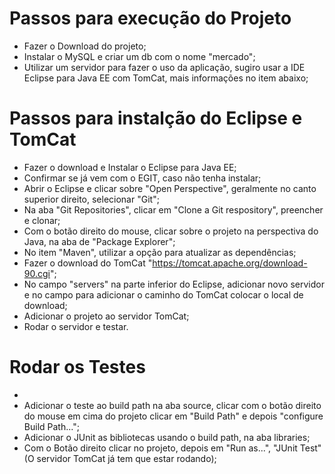 # Passos para execução do Projeto

- Fazer o Download do projeto;
- Instalar o MySQL e criar um db com o nome "mercado";
- Utilizar um servidor para fazer o uso da aplicação, sugiro usar a IDE Eclipse para Java EE com TomCat, mais informações no item abaixo;

 # Passos para instalção do Eclipse e TomCat
 
 - Fazer o download e Instalar o Eclipse para Java EE;
 - Confirmar se já vem com o EGIT, caso não tenha instalar;
 - Abrir o Eclipse e clicar sobre "Open Perspective", geralmente no canto superior direito, selecionar "Git";
 - Na aba "Git Repositories", clicar em "Clone a Git respository", preencher e clonar;
 - Com o botão direito do mouse, clicar sobre o projeto na perspectiva do Java, na aba de "Package Explorer";
 - No item "Maven", utilizar a opção para atualizar as dependências;
 - Fazer o download do TomCat "https://tomcat.apache.org/download-90.cgi";
 - No campo "servers" na parte inferior do Eclipse, adicionar novo servidor e no campo para adicionar o caminho do TomCat colocar o local de download;
 - Adicionar o projeto ao servidor TomCat;
 - Rodar o servidor e testar.
 
# Rodar os Testes

- 
- Adicionar o teste ao build path na aba source, clicar com o botão direito do mouse em cima do projeto clicar em "Build Path" e depois "configure Build Path...";
- Adicionar o JUnit as bibliotecas usando o build path, na aba libraries;
- Com o Botão direito clicar no projeto, depois em "Run as...", "JUnit Test" (O servidor TomCat já tem que estar rodando);
